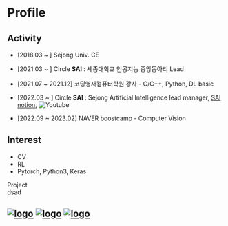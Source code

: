 # Profile


## Activity

* [2018.03 ~ ] Sejong Univ. CE

* [2021.03 ~ ] Circle **SAI** : 세종대학교 인공지능 중앙동아리 Lead

* [2021.07 ~ 2021.12] 코딩영재컴퓨터학원 강사 - C/C++, Python, DL basic

* [2022.03 ~ ] Circle **SAI** : Sejong Artificial Intelligence lead manager, [SAI notion](https://sejongai.notion.site/SAI-Sejong-Artificial-Intelligence-488d443cf680432ba43878b43521d204), <img alt="Youtube" src ="https://www.youtube.com/channel/UCMf5F1uTcuz8MPN62kb55cg/playlists?view_as=subscriber"/>

* [2022.09 ~ 2023.02] NAVER boostcamp - Computer Vision

## Interest

* CV
* RL
* Pytorch, Python3, Keras

<summary>Project</summary>
dsad

## 
[![logo](https://img.shields.io/badge/Blog-블로그-007396?style=flat)]() [![logo](https://img.shields.io/badge/Instagram-__yyongjae-E4405F?style=flat&logo=instagram&logoColor=white)](https://www.instagram.com/__yyongjae/) [![logo](https://img.shields.io/badge/Mail-dydwo706@naver.com-D14836?style=flat&logo=gmail&logoColor=white)](mailto:dydwo706@naver.com)
---
<!-- 
<a href="https://github.com/yyongjae/github-readme-stats">
  <img align="center" src="https://github-readme-stats.vercel.app/api?username=yyongjae&show_icons=true&theme=tokyonight" />
</a>
<a href="https://github.com/yyongjae/convoychat">
  <img align="center" src="https://github-readme-stats.vercel.app/api/top-langs/?username=yyongjae&layout=compact&theme=tokyonight" />
</a>
 -->
